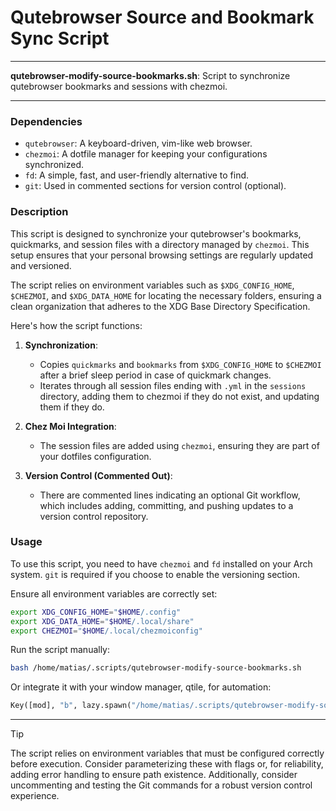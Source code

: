 # Qutebrowser Source and Bookmark Sync Script

---

**qutebrowser-modify-source-bookmarks.sh**: Script to synchronize qutebrowser bookmarks and sessions with chezmoi.

---

### Dependencies

- `qutebrowser`: A keyboard-driven, vim-like web browser.
- `chezmoi`: A dotfile manager for keeping your configurations synchronized.
- `fd`: A simple, fast, and user-friendly alternative to find.
- `git`: Used in commented sections for version control (optional).

### Description

This script is designed to synchronize your qutebrowser's bookmarks, quickmarks, and session files with a directory managed by `chezmoi`. This setup ensures that your personal browsing settings are regularly updated and versioned.

The script relies on environment variables such as `$XDG_CONFIG_HOME`, `$CHEZMOI`, and `$XDG_DATA_HOME` for locating the necessary folders, ensuring a clean organization that adheres to the XDG Base Directory Specification.

Here's how the script functions:

1. **Synchronization**:
   - Copies `quickmarks` and `bookmarks` from `$XDG_CONFIG_HOME` to `$CHEZMOI` after a brief sleep period in case of quickmark changes.
   - Iterates through all session files ending with `.yml` in the `sessions` directory, adding them to chezmoi if they do not exist, and updating them if they do.

2. **Chez Moi Integration**:
   - The session files are added using `chezmoi`, ensuring they are part of your dotfiles configuration.

3. **Version Control (Commented Out)**:
   - There are commented lines indicating an optional Git workflow, which includes adding, committing, and pushing updates to a version control repository. 

### Usage

To use this script, you need to have `chezmoi` and `fd` installed on your Arch system. `git` is required if you choose to enable the versioning section.

Ensure all environment variables are correctly set:

```bash
export XDG_CONFIG_HOME="$HOME/.config"
export XDG_DATA_HOME="$HOME/.local/share"
export CHEZMOI="$HOME/.local/chezmoiconfig"
```

Run the script manually:

```bash
bash /home/matias/.scripts/qutebrowser-modify-source-bookmarks.sh
```

Or integrate it with your window manager, qtile, for automation:

```python
Key([mod], "b", lazy.spawn("/home/matias/.scripts/qutebrowser-modify-source-bookmarks.sh")),
```

---

> [!TIP]
> The script relies on environment variables that must be configured correctly before execution. Consider parameterizing these with flags or, for reliability, adding error handling to ensure path existence. Additionally, consider uncommenting and testing the Git commands for a robust version control experience.